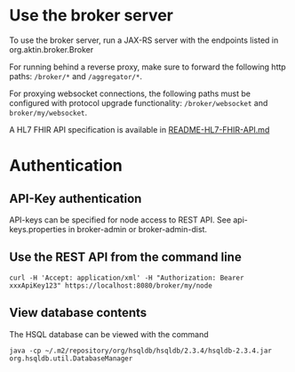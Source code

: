 Use the broker server
=====================

To use the broker server, run a JAX-RS server with
the endpoints listed in org.aktin.broker.Broker

For running behind a reverse proxy, make sure to forward the following
http paths: `/broker/*` and `/aggregator/*`.

For proxying websocket connections, the following paths must be 
configured with protocol upgrade functionality: `/broker/websocket` and `broker/my/websocket`.


A HL7 FHIR API specification is available in [README-HL7-FHIR-API.md](README-HL7-FHIR-API.md)


Authentication
==============

API-Key authentication
----------------------
API-keys can be specified for node access to REST API. See api-keys.properties in broker-admin or broker-admin-dist.


Use the REST API from the command line
--------------------------------------

```
curl -H 'Accept: application/xml' -H "Authorization: Bearer xxxApiKey123" https://localhost:8080/broker/my/node
```

View database contents
----------------------
The HSQL database can be viewed with the command
```
java -cp ~/.m2/repository/org/hsqldb/hsqldb/2.3.4/hsqldb-2.3.4.jar org.hsqldb.util.DatabaseManager

```
 